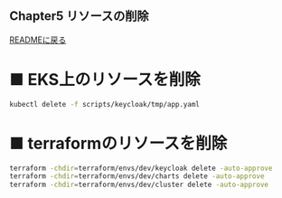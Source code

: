 Chapter5 リソースの削除
---
[READMEに戻る](../README.md)

# ■ EKS上のリソースを削除

```bash
kubectl delete -f scripts/keycloak/tmp/app.yaml
```

# ■ terraformのリソースを削除

```bash
terraform -chdir=terraform/envs/dev/keycloak delete -auto-approve
terraform -chdir=terraform/envs/dev/charts delete -auto-approve
terraform -chdir=terraform/envs/dev/cluster delete -auto-approve
```
